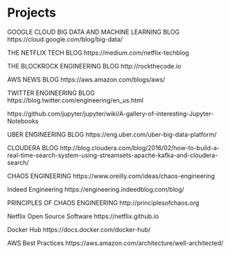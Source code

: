# Projects

<p>GOOGLE CLOUD BIG DATA AND MACHINE LEARNING BLOG https://cloud.google.com/blog/big-data/</p>
<p>THE NETFLIX TECH BLOG https://medium.com/netflix-techblog</p>
<p>THE BLOCKROCK ENGINEERING BLOG http://rockthecode.io</p>
<p>AWS NEWS BLOG https://aws.amazon.com/blogs/aws/</p>
<p>TWITTER ENGINEERING BLOG https://blog.twitter.com/engineering/en_us.html</p>
<p>https://github.com/jupyter/jupyter/wiki/A-gallery-of-interesting-Jupyter-Notebooks</p>
<p>UBER ENGINEERING BLOG https://eng.uber.com/uber-big-data-platform/</p>
<p>CLOUDERA BLOG http://blog.cloudera.com/blog/2016/02/how-to-build-a-real-time-search-system-using-streamsets-apache-kafka-and-cloudera-search/</p>
<p>CHAOS ENGINEERING https://www.oreilly.com/ideas/chaos-engineering</p>
<p>Indeed Engineering https://engineering.indeedblog.com/blog/</p>
<p>PRINCIPLES OF CHAOS ENGINEERING http://principlesofchaos.org </p>
<p>Netflix Open Source Software https://netflix.github.io</p>
<p>Docker Hub https://docs.docker.com/docker-hub/</p>
<p>AWS Best Practices https://aws.amazon.com/architecture/well-architected/</p>
